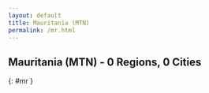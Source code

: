 ```yaml
---
layout: default
title: Mauritania (MTN)
permalink: /mr.html
---
```



## Mauritania (MTN) - 0 Regions, 0 Cities
{: #mr }






 
